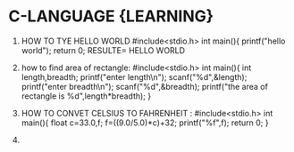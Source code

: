 # C-LANGUAGE {LEARNING}
1) HOW TO TYE HELLO WORLD
#include<stdio.h>
int main(){
printf("hello world");
return 0;
RESULTE= HELLO WORLD


2) how to find area of rectangle:
#include<stdio.h>
int main(){
    int length,breadth;
    printf("enter length\n");
    scanf("%d",&length);
    printf("enter breadth\n");
    scanf("%d",&breadth);
    printf("the area of rectangle is %d",length*breadth);
}

3) HOW TO CONVET CELSIUS TO FAHRENHEIT :
#include<stdio.h>
int main(){
    float c=33.0,f;
    f=((9.0/5.0)*c)+32;
    printf("%f",f);
    return 0;
}

4)
